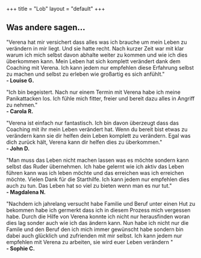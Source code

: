 +++
title = "Lob"
layout = "default"
+++


<h2 class="sub-side-hero">Was andere sagen...</h2>

<div class="lob-text">
<p>
"Verena hat mir versichert dass alles was ich brauche um mein Leben zu verändern in mir liegt. Und sie hatte recht. Nach kurzer Zeit war mit klar warum ich mich selbst davon abhalte weiter zu kommen und wie ich dies überkommen kann. Mein Leben hat sich komplett verändert dank dem Coaching mit Verena. Ich kann jedem nur empfehlen diese Erfahrung selbst zu machen und selbst zu erleben wie großartig es sich anfühlt." <br>
<strong>- Louise G.</strong>
</p>

<p>
"Ich bin begeistert. Nach nur einem Termin mit Verena habe ich meine Panikattacken los. Ich fühle mich fitter, freier und bereit dazu alles in Angriff zu nehmen." <br>
<strong>- Carola R.</strong>
</p>

<p>
"Verena ist einfach nur fantastisch. Ich bin davon überzeugt dass das Coaching mit ihr mein Leben verändert hat. Wenn du bereit bist etwas zu verändern kann sie dir helfen dein Leben komplett zu verändern. Egal was dich zurück hält, Verena kann dir helfen dies zu überkommen." <br>
<strong>- John D.</strong>
</p>

<p>
"Man muss das Leben nicht machen lassen was es möchte sondern kann selbst das Ruder übernehmen. Ich habe gelernt wie ich aktiv das Leben führen kann was ich leben möchte und das erreichen was ich erreichen möchte. Vielen Dank für die Starthilfe. Ich kann jedem nur empfehlen dies auch zu tun. Das Leben hat so viel zu bieten wenn man es nur tut." <br>
<strong>- Magdalena N.</strong>
</p>

<p>
"Nachdem ich jahrelang versucht habe Familie und Beruf unter einen Hut zu bekommen habe ich germerkt dass ich in diesem Prozess mich vergessen habe. Durch die Hilfe von Verena konnte ich nicht nur herausfinden woran dies lag sonder auch wie ich das ändern kann. Nun habe ich nicht nur die Famile und den Beruf den ich mich immer gewünscht habe sondern bin dabei auch glücklich und zufrienden mit mir selbst. Ich kann jedem nur empfehlen mit Verena zu arbeiten, sie wird euer Leben verändern " <br>
<strong>- Sophie C.</strong>
</p>

</div>
